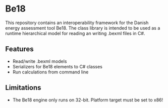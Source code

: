 ﻿# Be18
This repository contains an interoperability framework for the Danish energy assessment tool Be18.
The class library is intended to be used as a runtime hierarchical model for reading an writing .bexml files in C#.

## Features
- Read/write .bexml models
- Serializers for Be18 elements to C# classes
- Run calculations from command line

## Limitations
- The Be18 engine only runs on 32-bit. Platform target must be set to x86!
